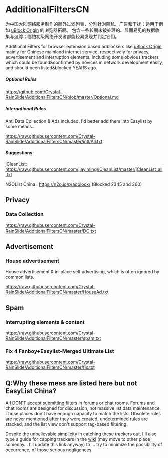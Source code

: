 # AdditionalFiltersCN

为中国大陆网络服务制作的额外过滤列表，分别针对隐私、广告和干扰；适用于例如 [uBlock Origin](https://github.com/gorhill/uBlock) 的浏览器拓展。
包含一些长期未被处理的、显而易见的数据收集与追踪；哪怕初级网络开发者都能轻易发现并判定它们。

Additional Filters for browser extension based adblockers like [uBlock Origin](https://github.com/gorhill/uBlock), mainly for Chinese mainland internet service, respectively for privacy, advertisement and interruption elements.
Including some obvious trackers which could be found&confirmed by novices in network development easily, and should been listed&blocked YEARS ago.

##### Optional Rules

https://github.com/Crystal-RainSlide/AdditionalFiltersCN/blob/master/Optional.md

##### International Rules

Anti Data Collection & Ads included. I'd better add them into Easylist by some means...

https://raw.githubusercontent.com/Crystal-RainSlide/AdditionalFiltersCN/master/intl/All.txt

#### Suggestions:

jCleanList: https://raw.githubusercontent.com/jiayiming/jCleanList/master/jCleanList_all.txt

N2OList China : https://n2o.io/p/adblock/ (Blocked 2345 and 360)

## Privacy

### Data Collection

https://raw.githubusercontent.com/Crystal-RainSlide/AdditionalFiltersCN/master/DC.txt

## Advertisement

### House advertisement

House advertisement & in-place self advertising, which is often ignored by common lists.

https://raw.githubusercontent.com/Crystal-RainSlide/AdditionalFiltersCN/master/HouseAd.txt

## Spam

### interrupting elements & content

https://raw.githubusercontent.com/Crystal-RainSlide/AdditionalFiltersCN/master/spam.txt

### Fix 4 Fanboy+Easylist-Merged Ultimate List

https://raw.githubusercontent.com/Crystal-RainSlide/AdditionalFiltersCN/master/fix.txt

## Q:Why these mess are listed here but not EasyList China?

A:I DON'T accept submitting filters in forums or chat rooms. Forums and chat rooms are designed for discussion, not massive list data maintenance. Those places don't have enough capacity to match the lists. Obsolete rules are never mentioned after they were created,  undetermined rules are stacked, and the list view don't support tag-based filtering.

Despite the unbelievable simplicity in catching these trackers out, I'll also type a guide for capping trackers in the [wiki](https://github.com/Crystal-RainSlide/AdditionalFiltersCN/wiki) (may move to other place someday… I'll update this link anyway) to … try to minimize the possibility of occurrence, of those serious negligences.
